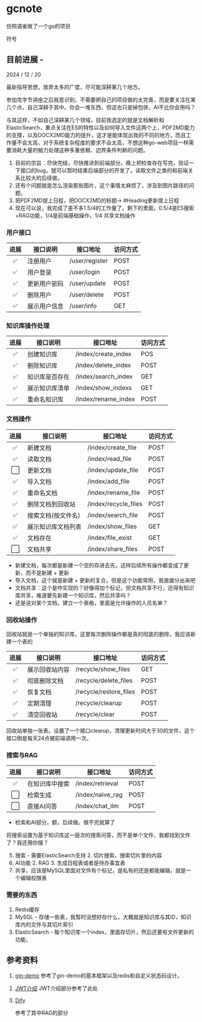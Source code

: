 # gcnote

仿照语雀做了一个go的项目

符号

## 目前进展 -

2024 / 12 / 20

最新指导思想，放弃太多的广度，尽可能深耕某几个地方。

参加完字节讲座之后我意识到，不需要把自己的项目做的太完善，而是要关注在某几个点，自己深耕于其中。你会一堆东西，但这也只是掉包侠，AI不比你会用吗？

与其这样，不如自己深耕某几个领域，目前我选定的就是文档解析和ElasticSearch，重点关注在ES的特性以及如何导入文件这两个上，PDF2MD能力的支撑，以及DOCX2MD能力的提升，这才是能体现出我的不同的地方，而且工作量不会太高，对于系统复杂程度的要求不会太高，不想这种go-web项目一样需要消耗大量的脑力处理这种多重依赖、边界条件判断的问题。



1. 目前的宗旨：尽快完结，尽快推进到前端部分。晚上把检查存在写完，验证一下接口的bug，就可以暂时结束后端部分的开发了。读取文件之类的和前端关系比较大的后续做。
2. 还有个问题就是怎么渲染那些图片，这个事情太麻烦了，涉及到图片路径的问题。
3. 把PDF2MD提上日程，把DOCX2MD的标题-> #Heading更新提上日程
4. 现在可以说，我完成了差不多1.5/4的工作量了。剩下的里面，0.5/4是ES搜索+RAG功能，1/4是前端基础操作，1/4 共享文档操作

### 用户接口

| 进展 | 接口说明     | 接口地址       | 访问方式 |
| :--: | ------------ | -------------- | -------- |
|  ✅  | 注册用户     | /user/register | POST     |
|  ✅  | 用户登录     | /user/login    | POST     |
|  ✅  | 更新用户密码 | /user/update   | POST     |
|  ✅  | 删除用户     | /user/delete   | POST     |
|  ✅  | 展示用户信息 | /user/info     | GET      |

### 知识库操作处理

| 进展 | 接口说明       | 接口地址            | 访问方式 |
| :--: | -------------- | ------------------- | -------- |
|  ✅  | 创建知识库     | /index/create_index | POS      |
|  ✅  | 删除知识库     | /index/delete_index | POST     |
| :white_check_mark: | 知识库是否存在 | /index/search_index | GET      |
|  ✅  | 展示知识库清单 | /index/show_indexs  | GET      |
|  ✅  | 重命名知识库   | /index/rename_index | POST     |

### 文档操作

| 进展 | 接口说明           | 接口地址             | 访问方式 |
| :--: | ------------------ | -------------------- | -------- |
|  ✅  | 新建文档           | /index/create_file   | POST     |
| :white_check_mark: | 读取文档           | /index/read_file     | POST     |
| ⬜️ | 更新文档           | /index/update_file   | POST     |
|  ✅  | 导入文档           | /index/add_file      | POST     |
|  ✅  | 重命名文档         | /index/rename_file   | POST     |
|  ✅  | 删除文档到回收站   | /index/recycle_files | POST     |
|  ✅  | 搜索文档(按文件名) | /index/search_file   | POST     |
|  ✅  | 展示知识库文档列表 | /index/show_files    | GET      |
| :white_check_mark: | 文档存在           | /index/file_exist    | GET      |
| ⬜️ | 文档共享           | /index/share_files   | POST     |

- 新建文档，每次都是新建一个空的存进去先，这样后续所有操作都变成了更新，而不是新建 + 更新
- 导入文档，这个就是新建 + 更新的复合，但是这个功能常用，我直接分出来吧
- 文档共享：这个是咋实现的？好像得加个标记，但文档共享不行，还得有知识库共享，难道要先新建一个知识库，然后共享吗？
- 还是说对某个文档，建立一个表格，里面是允许操作的人员名单？

### 回收站操作

回收站就是一个单独的知识库，这里每次删除操作都是真的彻底的删除，我应该新建一个表的

| 进展 | 接口说明       | 接口地址               | 访问方式 |
| :--: | -------------- | ---------------------- | -------- |
|  ✅  | 展示回收站内容 | /recycle/show_files    | GET      |
|  ✅  | 彻底删除文档   | /recycle/delete_files  | POST     |
|  ✅  | 恢复文档       | /recycle/restore_files | POST     |
|  ✅  | 定期清理       | /recycle/clearup       | POST     |
|  ✅  | 清空回收站     | /recycle/clear         | POST     |

回收站单独一张表。设置了一个接口clearup，清理更新时间大于30的文件，这个接口倒是每天24点被前端调用一次。

### 搜索与RAG

|         进展         | 接口说明       | 接口地址         | 访问方式 |
| :------------------: | -------------- | ---------------- | -------- |
|          ✅           | 在知识库中搜索 | /index/retrieval | POST     |
| :white_large_square: | 检索生成       | /index/naive_rag | POST     |
| :white_large_square: | 直接AI问答     | /index/chat_llm  | POST     |

- 检索和AI部分，额，后续做。做不完就算了

将搜索设置为基于知识库这一层次的搜索问答，而不是单个文件，我都找到文件了？我还用你搜？

5. 搜索 - 需要ElasticSearch支持
   2. 切片搜索，搜索切片里的内容
6. AI功能
   2. RAG
   3. 生成日程表或者是待办事宜表
7. 共享，应该是MySQL里面对文件有个标记，是私有的还是都能编辑，就是一个编辑权限表

### 需要的东西

1. Redis缓存
2. MySQL - 存储一些表，我暂时没想好存什么，大概就是知识库与其ID，知识库内的文件与其切片索引
3. ElasticSearch - 每个知识库一个index，里面存切片，然后还要有文件更新的功能。

## 参考资料

1. [gin-demo](https://github.com/ngyhd/gin-demo)
   参考了gin-demo的基本框架以及redis和自定义状态码设计。
   
2. [JWT介绍](https://blog.csdn.net/weixin_42030357/article/details/95629924)
   JWT介绍部分参考了此处
   
3. [Dify](https://github.com/langgenius/dify)

   参考了其中RAG的部分
